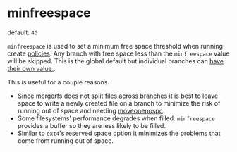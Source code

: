 # minfreespace

default: `4G`

`minfreespace` is used to set a minimum free space threshold when
running create [policies](functions_categories_policies.md). Any
branch with free space less than the `minfreespace` value will be
skipped. This is the global default but individual branches can [have
their own value.](branches.md#minfreespace).

This is useful for a couple reasons.

* Since mergerfs does not split files across branches it is best to
  leave space to write a newly created file on a branch to minimize
  the risk of running out of space and needing
  [moveonenospc](moveonenospc.md).
* Some filesystems' performance degrades when filled. `minfreespace`
  provides a buffer so they are less likely to be filled.
* Similar to `ext4`'s reserved space option it minimizes the problems
  that come from running out of space.
